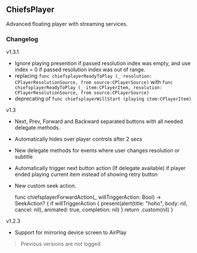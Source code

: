 ## ChiefsPlayer
Advanced floating player with streaming services.


### Changelog

v1.3.1
- Ignore playing presention if passed resolution index was empty, and use index = 0 if passed resolution index was out of range.    
- replacing `func chiefsplayerReadyToPlay (_ resolution: CPlayerResolutionSource, from source:CPlayerSource)` with `func chiefsplayerReadyToPlay (_ item:CPlayerItem, resolution: CPlayerResolutionSource, from source:CPlayerSource)`
- deprecating of `func chiefsplayerWillStart (playing item:CPlayerItem)`

v1.3
- Next, Prev, Forward and Backward separated buttons with all needed delegate methods.  
- Automatically hides over player controls after 2 secs  
- New delegate methods for events where user changes resolution or subtitle  
- Automatically trigger next button action (If delegate available) if player ended playing current item instead of showing retry button
- New custom seek action.

	func chiefsplayerForwardAction(_ willTriggerAction: Bool) -> SeekAction? {
		 if willTriggerAction {
		     present(alert(title: "hoho", body: nil, cancel: nil), animated: true, completion: nil)
		 }
		 return .custom(nil)
	}


v1.2.3
- Support for mirroring device screen to AirPlay  
> Previous versions are not logged  

